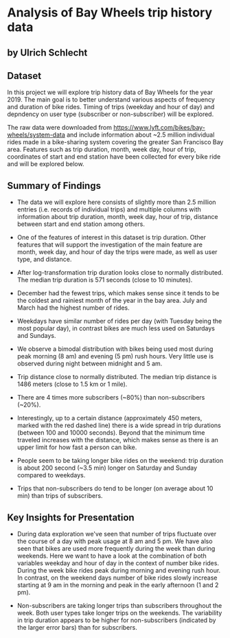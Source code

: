 # Analysis of Bay Wheels trip history data
## by Ulrich Schlecht


## Dataset

In this project we will explore trip history data of Bay Wheels for the year 2019. The main goal is to better understand various aspects of frequency and duration of bike rides. Timing of trips (weekday and hour of day) and depndency on user type (subscriber or non-subscriber) will be explored.

The raw data were downloaded from https://www.lyft.com/bikes/bay-wheels/system-data and include information about ~2.5 million individual rides made in a bike-sharing system covering the greater San Francisco Bay area. Features such as trip duration, month, week day, hour of trip, coordinates of start and end station have been collected for every bike ride and will be explored below.


## Summary of Findings

- The data we will explore here consists of slightly more than 2.5 million entries (i.e. records of individual trips) and multiple columns with information about trip duration, month, week day, hour of trip, distance between start and end station among others.

- One of the features of interest in this dataset is trip duration. Other features that will support the investigation of the main feature are month, week day, and hour of day the trips were made, as well as user type, and distance.

- After log-transformation trip duration looks close to normally distributed. The median trip duration is 571 seconds (close to 10 minutes).

- December had the fewest trips, which makes sense since it tends to be the coldest and rainiest month of the year in the bay area. July and March had the highest number of rides.

- Weekdays have similar number of rides per day (with Tuesday being the most popular day), in contrast bikes are much less used on Saturdays and Sundays.

- We observe a bimodal distribution with bikes being used most during peak morning (8 am) and evening (5 pm) rush hours. Very little use is observed during night between midnight and 5 am.

- Trip distance close to normally distributed. The median trip distance is 1486 meters (close to 1.5 km or 1 mile).

- There are 4 times more subscribers (\~80%) than non-subscribers (~20%).

- Interestingly, up to a certain distance (approximately 450 meters, marked with the red dashed line) there is a wide spread in trip durations (between 100 and 10000 seconds). Beyond that the minimum time traveled increases with the distance, which makes sense as there is an upper limit for how fast a person can bike.

- People seem to be taking longer bike rides on the weekend: trip duration is about 200 second (~3.5 min) longer on Saturday and Sunday compared to weekdays.

- Trips that non-subscribers do tend to be longer (on average about 10 min) than trips of subscribers.


## Key Insights for Presentation

- During data exploration we've seen that number of trips fluctuate over the course of a day with peak usage at 8 am and 5 pm. We have also seen that bikes are used more frequently during the week than during weekends. Here we want to have a look at the combination of both variables weekday and hour of day in the context of number bike rides. During the week bike rides peak during morning and evening rush hour. In contrast, on the weekend days number of bike rides slowly increase starting at 9 am in the morning and peak in the early afternoon (1 and 2 pm).

- Non-subscribers are taking longer trips than subscribers throughout the week. Both user types take longer trips on the weekends. The variability in trip duration appears to be higher for non-subscribers (indicated by the larger error bars) than for subscribers. 
